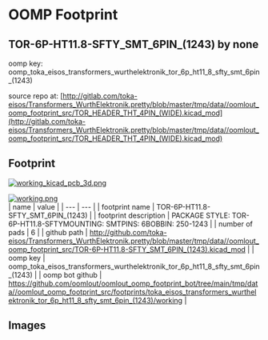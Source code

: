 # OOMP Footprint  
## TOR-6P-HT11.8-SFTY_SMT_6PIN_(1243)  by none  
  
oomp key: oomp_toka_eisos_transformers_wurthelektronik_tor_6p_ht11_8_sfty_smt_6pin_(1243)  
  
source repo at: [http://gitlab.com/toka-eisos/Transformers_WurthElektronik.pretty/blob/master/tmp/data//oomlout_oomp_footprint_src/TOR_HEADER_THT_4PIN_(WIDE).kicad_mod](http://gitlab.com/toka-eisos/Transformers_WurthElektronik.pretty/blob/master/tmp/data//oomlout_oomp_footprint_src/TOR_HEADER_THT_4PIN_(WIDE).kicad_mod)  
## Footprint  
  
[![working_kicad_pcb_3d.png](working_kicad_pcb_3d_600.png)](working_kicad_pcb_3d.png)  
  
[![working.png](working_600.png)](working.png)  
| name | value | 
| --- | --- | 
| footprint name | TOR-6P-HT11.8-SFTY_SMT_6PIN_(1243) | 
| footprint description | PACKAGE STYLE: TOR-6P-HT11.8-SFTYMOUNTING: SMTPINS: 6BOBBIN: 250-1243 | 
| number of pads | 6 | 
| github path | http://github.com/toka-eisos/Transformers_WurthElektronik.pretty/blob/master/tmp/data//oomlout_oomp_footprint_src/TOR-6P-HT11.8-SFTY_SMT_6PIN_(1243).kicad_mod | 
| oomp key | oomp_toka_eisos_transformers_wurthelektronik_tor_6p_ht11_8_sfty_smt_6pin_(1243) | 
| oomp bot github | https://github.com/oomlout/oomlout_oomp_footprint_bot/tree/main/tmp/data//oomlout_oomp_footprint_src/footprints/toka_eisos_transformers_wurthelektronik_tor_6p_ht11_8_sfty_smt_6pin_(1243)/working | 
## Images  
